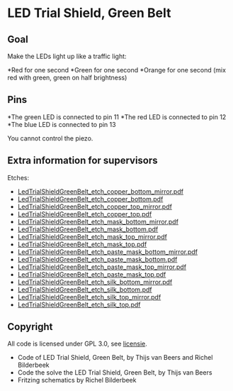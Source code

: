 # LED Trial Shield, Green Belt

## Goal

Make the LEDs light up like a traffic light:

 *Red for one second
 *Green for one second
 *Orange for one second (mix red with green, green on half brightness)

## Pins

 *The green LED is connected to pin 11
 *The red LED is connected to pin 12
 *The blue LED is connected to pin 13

You cannot control the piezo.

## Extra information for supervisors

Etches:

 * [LedTrialShieldGreenBelt_etch_copper_bottom_mirror.pdf](LedTrialShieldGreenBelt_etch_copper_bottom_mirror.pdf)
 * [LedTrialShieldGreenBelt_etch_copper_bottom.pdf](LedTrialShieldGreenBelt_etch_copper_bottom.pdf)
 * [LedTrialShieldGreenBelt_etch_copper_top_mirror.pdf](LedTrialShieldGreenBelt_etch_copper_top_mirror.pdf)
 * [LedTrialShieldGreenBelt_etch_copper_top.pdf](LedTrialShieldGreenBelt_etch_copper_top.pdf)
 * [LedTrialShieldGreenBelt_etch_mask_bottom_mirror.pdf](LedTrialShieldGreenBelt_etch_mask_bottom_mirror.pdf)
 * [LedTrialShieldGreenBelt_etch_mask_bottom.pdf](LedTrialShieldGreenBelt_etch_mask_bottom.pdf)
 * [LedTrialShieldGreenBelt_etch_mask_top_mirror.pdf](LedTrialShieldGreenBelt_etch_mask_top_mirror.pdf)
 * [LedTrialShieldGreenBelt_etch_mask_top.pdf](LedTrialShieldGreenBelt_etch_mask_top.pdf)
 * [LedTrialShieldGreenBelt_etch_paste_mask_bottom_mirror.pdf](LedTrialShieldGreenBelt_etch_paste_mask_bottom_mirror.pdf)
 * [LedTrialShieldGreenBelt_etch_paste_mask_bottom.pdf](LedTrialShieldGreenBelt_etch_paste_mask_bottom.pdf)
 * [LedTrialShieldGreenBelt_etch_paste_mask_top_mirror.pdf](LedTrialShieldGreenBelt_etch_paste_mask_top_mirror.pdf)
 * [LedTrialShieldGreenBelt_etch_paste_mask_top.pdf](LedTrialShieldGreenBelt_etch_paste_mask_top.pdf)
 * [LedTrialShieldGreenBelt_etch_silk_bottom_mirror.pdf](LedTrialShieldGreenBelt_etch_silk_bottom_mirror.pdf)
 * [LedTrialShieldGreenBelt_etch_silk_bottom.pdf](LedTrialShieldGreenBelt_etch_silk_bottom.pdf)
 * [LedTrialShieldGreenBelt_etch_silk_top_mirror.pdf](LedTrialShieldGreenBelt_etch_silk_top_mirror.pdf)
 * [LedTrialShieldGreenBelt_etch_silk_top.pdf](LedTrialShieldGreenBelt_etch_silk_top.pdf)

## Copyright

All code is licensed under GPL 3.0, see [licensie](LICENSE).

 * Code of LED Trial Shield, Green Belt, by Thijs van Beers and Richel Bilderbeek
 * Code the solve the LED Trial Shield, Green Belt, by Thijs van Beers
 * Fritzing schematics by Richel Bilderbeek
